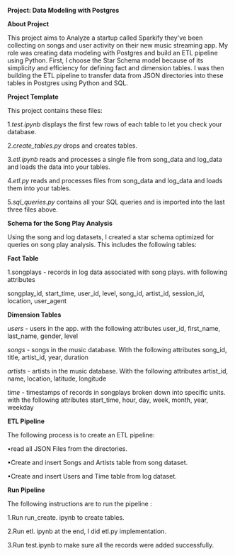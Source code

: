 **Project: Data Modeling with Postgres**

**About Project**

This project aims to Analyze a startup called Sparkify they've been collecting on songs and user activity on their new music streaming app.
My role was creating data modeling with Postgres and build an ETL pipeline using Python.
First, I choose the Star Schema model because of its simplicity and efficiency for defining fact and dimension tables. I was then building the ETL pipeline to transfer data from JSON directories into these tables in Postgres using Python and SQL.

**Project Template**

This project contains these files:

1.*test.ipynb* displays the first few rows of each table to let you check your database.

2.*create_tables.py* drops and creates tables. 

3.*etl.ipynb* reads and processes a single file from song_data and log_data and loads the data into your tables. 

4.*etl.py* reads and processes files from song_data and log_data and loads them into your tables. 

5.*sql_queries.py* contains all your SQL queries and is imported into the last three files above.


**Schema for the Song Play Analysis**

Using the song and log datasets, I created a star schema optimized for queries on song play analysis. 
This includes the following tables:

**Fact Table**

1.songplays - records in log data associated with song plays. with following attributes

songplay_id, start_time, user_id, level, song_id, artist_id, session_id, location, user_agent

**Dimension Tables**

*users* - users in the app. with the following attributes
user_id, first_name, last_name, gender, level

*songs* - songs in the music database. With the following attributes
song_id, title, artist_id, year, duration

*artists* - artists in the music database. With the following attributes
artist_id, name, location, latitude, longitude

*time* - timestamps of records in songplays broken down into specific units. with the following attributes
start_time, hour, day, week, month, year, weekday

**ETL Pipeline**

The following process is to create an ETL pipeline:

•read all JSON Files from the directories.

•Create and insert Songs and Artists table from song dataset.

•Create and insert  Users and Time table from log dataset.

**Run Pipeline**

The following instructions are to run the pipeline :

1.Run run_create. ipynb to create tables.

2.Run etl. ipynb at the end, I did etl.py implementation.

3.Run test.ipynb to make sure all the records were added successfully.


